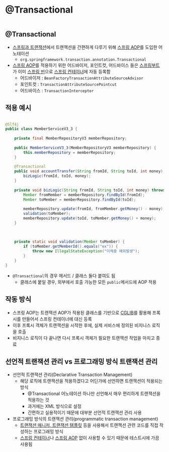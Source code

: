 # @Transactional

```table-of-contents
```

##  @Transactional

- [스프링과 트랜잭션](스프링과%20트랜잭션.md)에서 트랜잭션을 간편하게 다루기 위해 [스프링 AOP](../미완성%20문서/스프링%20AOP.md)를 도입한 어노테이션
	- `org.springframework.transaction.annotation.Transactional`
- [스프링 AOP](../미완성%20문서/스프링%20AOP.md)를 적용하기 위한 어드바이저, 포인트컷, 어드바이스 들은 [스프링부트](../미완성%20문서/SpringBoot.md)가 이미 [스프링 빈](스프링%20빈.md)으로 [스프링 컨테이너](스프링%20컨테이너.md)에 자동 등록함
	- 어드바이저 : `BeanFactoryTransactionAttributeSourceAdvisor`
	- 포인트컷 : `TransactionAttributeSourcePointcut`
	- 어드바이스 : `TransactionInterceptor`


## 적용 예시
```java

@Slf4j  
public class MemberServiceV3_3 {  
  
    private final MemberRepositoryV3 memberRepository;  
  
    public MemberServiceV3_3(MemberRepositoryV3 memberRepository) {  
        this.memberRepository = memberRepository;  
    }  
  
    @Transactional  
    public void accountTransfer(String fromId, String toId, int money) throws SQLException {  
        bizLogic(fromId, toId, money);  
    }  
  
    private void bizLogic(String fromId, String toId, int money) throws SQLException {  
        Member fromMember = memberRepository.findById(fromId);  
        Member toMember = memberRepository.findById(toId);  
  
        memberRepository.update(fromId, fromMember.getMoney() - money);  
        validation(toMember);  
        memberRepository.update(toId, toMember.getMoney() + money);  
    }  
  
  
  
    private static void validation(Member toMember) {  
        if (toMember.getMemberId().equals("ex")) {  
            throw new IllegalStateException("이체중 예외발생");  
        }  
    }  
}
```

- `@Transactional`의 경우 메서드 / 클래스 둘다 붙여도 됨
	- 클래스에 붙일 경우, 외부에서 호출 가능한 모든 `public`메서드에 AOP 적용

## 작동 방식

- 스프링 AOP는 트랜잭션 AOP가 적용된 클래스를 기반으로 [CGLIB](../미완성%20문서/CGLIB.md)를 활용해 프록시를 만들어서 스프링 컨테이너에 대신 등록
- 이후 프록시 객체가 트랜잭션을 시작한 후에, 실제 서비스에 정의된 비지니스 로직을 호출
- 비지니스 로직이 다 끝나면 다시 프록시 객체가 필요한 트랜잭션 작업을 마치고 종료


## 선언적 트랜잭션 관리 vs 프로그래밍 방식 트랜잭션 관리

- 선언적 트랜잭션 관리(Declarative Transaction Management)
	- 해당 로직에 트랜잭션을 적용하겠다고 어딘가에 선언하면 트랜잭션이 적용되는 방식
		- @Transactional 어노테이션 하나만 선언해서 매우 편리하게 트랜잭션을 적용하는 것
		- 과거에는 XML 방식으로 설정
		- 간편하고 실용적이기 때문에 대부분 선언적 트랜잭션 관리 사용
- 프로그래밍 방식의 트랜잭션 관리(programmatic transaction management)
	- [트랜잭션 매니저, 트랜잭션 템플릿](스프링과%20트랜잭션.md) 등을 사용해서 트랜잭션 관련 코드를 직접 작성하는 프로그래밍 방식
	- [스프링 컨테이너](스프링%20컨테이너.md)나 [스프링 AOP](../미완성%20문서/스프링%20AOP.md) 없이 사용할 수 있기 때문에 테스트시에 가끔 사용됨

		